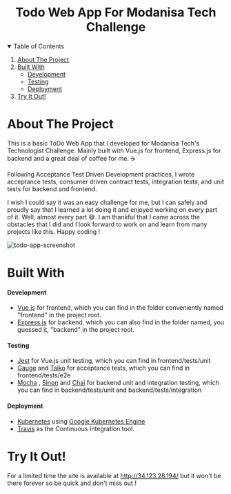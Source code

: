 <br />
<p align="center">

  <h1 align="center">Todo Web App For Modanisa Tech Challenge</h1>


</p>



<!-- TABLE OF CONTENTS -->
<details open="open">
  <summary>Table of Contents</summary>
  <ol>
    <li><a href="#about-the-project">About The Project</a>    
    <li><a href="#built-with">Built With</a>
      <ul>
        <li><a href="#development">Development</a></li>
        <li><a href="#testing">Testing</a></li>
        <li><a href="#deployment">Deployment</a></li>
      </ul>
    </li>
    <li><a href="#try-it-out">Try It Out!</a></li>
    </li>
  </ol>
</details>


<!-- ABOUT THE PROJECT -->
# About The Project
This is a basic ToDo Web App that I developed for Modanisa Tech's Technologist Challenge. Mainly built with Vue.js for frontend, Express.js for backend and a great deal of coffee for me. :coffee:

Following Acceptance Test Driven Development practices, I wrote acceptance tests, consumer driven contract tests, integration tests, and unit tests for backend and frontend. 

I wish I could say it was an easy challenge for me, but I can safely and proudly say that I learned a lot doing it and enjoyed working on every part of it. Well, almost every part :sweat_smile:. 
I am thankful that I came across the obstacles that I did and I look forward to work on and learn from many projects like this. Happy coding ! 


![todo-app-screenshot](https://user-images.githubusercontent.com/52625118/111388267-08897100-86c0-11eb-9a0f-575520788fb2.png)

# Built With

#### Development <a name="development"></a>
 
* [Vue.js](https://vuejs.org/) for frontend, which you can find in the folder conveniently named "frontend" in the project root.
* [Express.js](https://expressjs.com/) for backend, which you can also find in the folder named, you guessed it, "backend" in the project root.

#### Testing <a name="testing"></a>

* [Jest](https://jestjs.io/) for Vue.js unit testing, which you can find in frontend/tests/unit
* [Gauge](https://gauge.org/) and [Taiko](https://taiko.dev/) for acceptance tests, which you can find in frontend/tests/e2e
* [Mocha](https://mochajs.org/) , [Sinon](https://sinonjs.org/) and [Chai](https://www.chaijs.com/) 
for backend unit and integration testing, which you can find in backend/tests/unit and backend/tests/integration

#### Deployment <a name="deployment"></a>

* [Kubernetes](https://kubernetes.io/) using [Google Kubernetes Engine](https://cloud.google.com/kubernetes-engine)
* [Travis](https://www.travis-ci.com/) as the Continuous Integration tool.


# Try It Out!

For a limited time the site is available at http://34.123.28.194/ but it won't be there forever so be quick and don't miss out ! 



